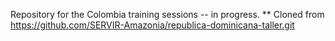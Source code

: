 Repository for the Colombia training sessions -- in progress.
** Cloned from https://github.com/SERVIR-Amazonia/republica-dominicana-taller.git
